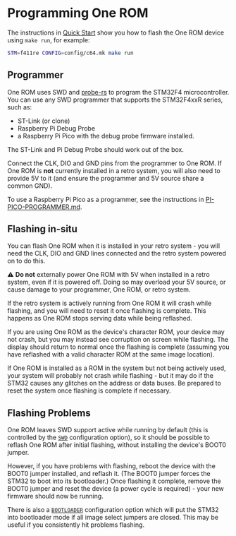 # Programming One ROM

The instructions in [Quick Start](/README.md#quick-start) show you how to flash the One ROM device using `make run`, for example:

```bash
STM=f411re CONFIG=config/c64.mk make run
```

## Programmer

One ROM uses SWD and [probe-rs](https://probe.rs) to program the STM32F4 microcontroller.  You can use any SWD programmer that supports the STM32F4xxR series, such as:

- ST-Link (or clone)
- Raspberry Pi Debug Probe
- a Raspberry Pi Pico with the debug probe firmware installed.

The ST-Link and Pi Debug Probe should work out of the box.

Connect the CLK, DIO and GND pins from the programmer to One ROM.  If One ROM is **not** currently installed in a retro system, you will also need to provide 5V to it (and ensure the programmer and 5V source share a common GND).

To use a Raspberry Pi Pico as a programmer, see the instructions in [PI-PICO-PROGRAMMER.md](/docs/PI-PICO-PROGRAMMER.md).

## Flashing in-situ

You can flash One ROM when it is installed in your retro system - you will need the CLK, DIO and GND lines connected and the retro system powered on to do this.

⚠️ **Do not** externally power One ROM with 5V when installed in a retro system, even if it is powered off.  Doing so may overload your 5V source, or cause damage to your programmer, One ROM, or retro system.

If the retro system is actively running from One ROM it will crash while flashing, and you will need to reset it once flashing is complete.  This happens as One ROM stops serving data while being reflashed.

If you are using One ROM as the device's character ROM, your device may not crash, but you may instead see corruption on screen while flashing.  The display should return to normal once the flashing is complete (assuming you have reflashed with a valid character ROM at the same image location).

If One ROM is installed as a ROM in the system but not being actively used, your system will probably not crash while flashing - but it may do if the STM32 causes any glitches on the address or data buses.  Be prepared to reset the system once flashing is complete if necessary.

## Flashing Problems

One ROM leaves SWD support active while running by default (this is controlled by the [`SWD`](/docs/CONFIGURATION.md#swd) configuration option), so it should be possible to reflash One ROM after initial flashing, without installing the device's BOOT0 jumper.

However, if you have problems with flashing, reboot the device with the BOOT0 jumper installed, and reflash it.  (The BOOT0 jumper forces the STM32 to boot into its bootloader.)  Once flashing it complete, remove the BOOT0 jumper and reset the device (a power cycle is required) - your new firmware should now be running.

There is also a [`BOOTLOADER`](/docs/CONFIGURATION.md#bootloader) configuration option which will put the STM32 into bootloader mode if all image select jumpers are closed.  This may be useful if you consistently hit problems flashing.
